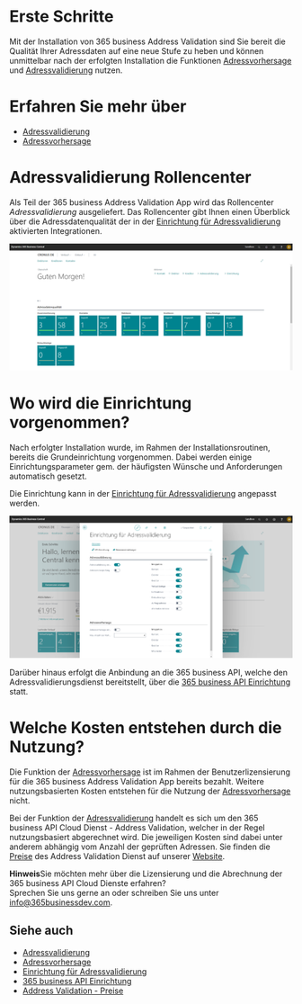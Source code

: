 # Erste Schritte

Mit der Installation von 365 business Address Validation sind Sie bereit die Qualität Ihrer Adressdaten auf eine neue Stufe zu heben und können unmittelbar nach der erfolgten Installation die Funktionen [Adressvorhersage](address-prediction.md) und [Adressvalidierung](address-validation.md) nutzen.

# Erfahren Sie mehr über

 - [Adressvalidierung](address-validation.md)
 - [Adressvorhersage](address-prediction.md)

# Adressvalidierung Rollencenter

Als Teil der 365 business Address Validation App wird das Rollencenter *Adressvalidierung* ausgeliefert. Das Rollencenter gibt Ihnen einen Überblick über die Adressdatenqualität der in der [Einrichtung für Adressvalidierung](setup.md) aktivierten Integrationen.

![Adressvalidierung Rollencenter](/assets/images/365-business-address-validation/rolecenter.de-DE.png)

# Wo wird die Einrichtung vorgenommen?

Nach erfolgter Installation wurde, im Rahmen der Installationsroutinen, bereits die Grundeinrichtung vorgenommen. Dabei werden einige Einrichtungsparameter gem. der häufigsten Wünsche und Anforderungen automatisch gesetzt.

Die Einrichtung kann in der [Einrichtung für Adressvalidierung](setup.md) angepasst werden. 

![365 business API Einrichtung](/assets/images/365-business-address-validation/setup.de-DE.png)

Darüber hinaus erfolgt die Anbindung an die 365 business API, welche den Adressvalidierungsdienst bereitstellt, über die [365 business API Einrichtung](../365-business-api/setup.md) statt.

# Welche Kosten entstehen durch die Nutzung?

Die Funktion der [Adressvorhersage](address-prediction.md) ist im Rahmen der Benutzerlizensierung für die 365 business Address Validation App bereits bezahlt. Weitere nutzungsbasierten Kosten entstehen für die Nutzung der [Adressvorhersage](address-prediction.md) nicht.

Bei der Funktion der [Adressvalidierung](address-validation.md) handelt es sich um den 365 business API Cloud Dienst - Address Validation, welcher in der Regel nutzungsbasiert abgerechnet wird. Die jeweiligen Kosten sind dabei unter anderem abhängig vom Anzahl der geprüften Adressen.
Sie finden die [Preise](https://365businessdev.com/cloud/preise/address-validation/) des Address Validation Dienst auf unserer [Website](https://365businessdev.com/).

<div class="alert alert-info">
    <i class="fa-duotone fa-solid fa-circle-info fa-xl"></i>
    <strong>Hinweis</strong>Sie möchten mehr über die Lizensierung und die Abrechnung der 365 business API Cloud Dienste erfahren?<br>Sprechen Sie uns gerne an oder schreiben Sie uns unter <a href="mailto:info@365businessdev.com">info@365businessdev.com</a>.
</div>

## Siehe auch 
 - [Adressvalidierung](address-validation.md)
 - [Adressvorhersage](address-prediction.md)
 - [Einrichtung für Adressvalidierung](setup.md)
 - [365 business API Einrichtung](../365-business-api/setup.md)
 - [Address Validation - Preise](https://365businessdev.com/cloud/preise/address-validation/)